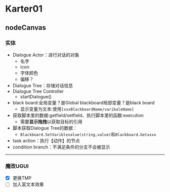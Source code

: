 # Karter01

## nodeCanvas

### 实体

- Dialogue Actor：进行对话的对象
  - 名字
  - icon
  - 字体颜色
  - 偏移？
- Dialogue Tree：存储对话信息
- Dialogue Tree Controller
  - startDialogue()
- black board:全局变量？是Global blackboard局部变量？是black board
  - 显示变量为文本:使用`[xxxBlackboardName/varibaleName]`
- 获取脚本里的数据:getfield/setfield、执行脚本里的函数:execution
  - 需要**显示拖拽**以获取目标的引用
- 脚本获取Dialogue Tree的数据：
  - `Blackboard.SetVariblevalue(string,value)`和`Blackboard.Getxxxx`
- task action：执行【动作】的节点
- condition branch：不满足条件的分支不会被显示

---

### 魔改UGUI

- [x] 更换TMP
- [ ] 加入富文本效果
